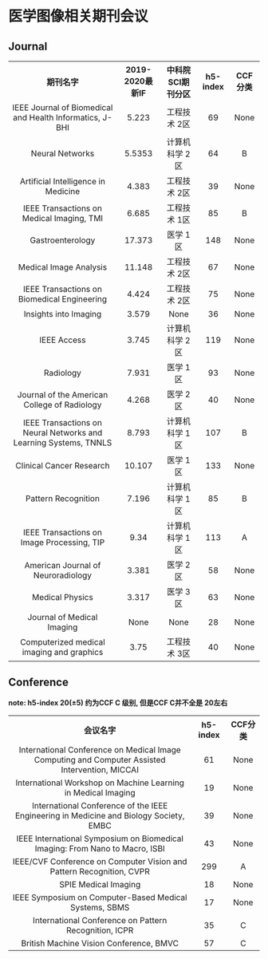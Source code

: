 
# 医学图像相关期刊会议


## Journal

<table>
    <tr align=center>
        <th>期刊名字</th>
        <th>2019-2020最新IF</th>
        <th>中科院SCI期刊分区</th>
        <th>h5-index</th>
        <th>CCF分类</th>
    </tr>
    <tr align=center>
        <td>IEEE Journal of Biomedical and Health Informatics, J-BHI</td>
        <td>5.223</td>
        <td>工程技术 2区</td>
        <td>69</td>
        <td>None</td>
    </tr>
    <tr align=center>
        <td>Neural Networks</td>
        <td>5.5353</td>
        <td>计算机科学 2区</td>
        <td>64</td>
        <td>B</td>
    </tr>
    <tr align=center>
        <td>Artificial Intelligence in Medicine</td>
        <td>4.383</td>
        <td>工程技术 2区</td>
        <td>39</td>
        <td>None</td>
    </tr>
    <tr align=center>
        <td>IEEE Transactions on Medical Imaging, TMI</td>
        <td>6.685</td>
        <td>工程技术 1区</td>
        <td>85</td>
        <td>B</td>
    </tr>
    <tr align=center>
        <td>Gastroenterology</td>
        <td>17.373</td>
        <td>医学 1区</td>
        <td>148</td>
        <td>None</td>
    </tr>
    <tr align=center>
        <td>Medical Image Analysis</td>
        <td>11.148</td>
        <td>工程技术 2区</td>
        <td>67</td>
        <td>None</td>
    </tr>
    <tr align=center>
        <td>IEEE Transactions on Biomedical Engineering</td>
        <td>4.424</td>
        <td>工程技术 2区</td>
        <td>75</td>
        <td>None</td>
    </tr>
    <tr align=center>
        <td>Insights into Imaging</td>
        <td>3.579</td>
        <td>None</td>
        <td>36</td>
        <td>None</td>
    </tr>
    <tr align=center>
        <td>IEEE Access</td>
        <td>3.745</td>
        <td>计算机科学 2区</td>
        <td>119</td>
        <td>None</td>
    </tr>
    <tr align=center>
        <td>Radiology</td>
        <td>7.931</td>
        <td>医学 1区</td>
        <td>93</td>
        <td>None</td>
    </tr>
    <tr align=center>
        <td>Journal of the American College of Radiology</td>
        <td>4.268</td>
        <td>医学 2区</td>
        <td>40</td>
        <td>None</td>
    </tr>
    <tr align=center>
        <td>IEEE Transactions on Neural Networks and Learning Systems, TNNLS</td>
        <td>8.793</td>
        <td>计算机科学 1区</td>
        <td>107</td>
        <td>B</td>
    </tr>
    <tr align=center>
        <td>Clinical Cancer Research</td>
        <td>10.107</td>
        <td>医学 1区</td>
        <td>133</td>
        <td>None</td>
    </tr>
    <tr align=center>
        <td>Pattern Recognition</td>
        <td>7.196</td>
        <td>计算机科学 1区</td>
        <td>85</td>
        <td>B</td>
    </tr>
    <tr align=center>
        <td>IEEE Transactions on Image Processing, TIP</td>
        <td>9.34</td>
        <td>计算机科学 1区</td>
        <td>113</td>
        <td>A</td>
    </tr>
    <tr align=center>
        <td>American Journal of Neuroradiology</td>
        <td>3.381</td>
        <td>医学 2区</td>
        <td>58</td>
        <td>None</td>
    </tr>
    <tr align=center>
        <td>Medical Physics</td>
        <td>3.317</td>
        <td>医学 3区</td>
        <td>63</td>
        <td>None</td>
    </tr>
    <tr align=center>
        <td>Journal of Medical Imaging</td>
        <td>None</td>
        <td>None</td>
        <td>28</td>
        <td>None</td>
    </tr>
    <tr align=center>
        <td>Computerized medical imaging and graphics</td>
        <td>3.75</td>
        <td>工程技术 3区</td>
        <td>40</td>
        <td>None</td>
    </tr>

</table>

## Conference

**note: h5-index 20(±5) 约为CCF C 级别, 但是CCF C并不全是 20左右**

<table>
    <tr align=center>
        <th>会议名字</th>
        <th>h5-index</th>
        <th>CCF分类</th>
    </tr>
    <tr align=center>
        <td>International Conference on Medical Image Computing and Computer Assisted Intervention, MICCAI</td>
        <td>61</td>
        <td>None</td>
    </tr>
    <tr align=center>
        <td>International Workshop on Machine Learning in Medical Imaging</td>
        <td>19</td>
        <td>None</td>
    </tr>
    <tr align=center>
        <td>International Conference of the IEEE Engineering in Medicine and Biology Society, EMBC</td>
        <td>39</td>
        <td>None</td>
    </tr>
    <tr align=center>
        <td>IEEE International Symposium on Biomedical Imaging: From Nano to Macro, ISBI</td>
        <td>43</td>
        <td>None</td>
    </tr>
    <tr align=center>
        <td>IEEE/CVF Conference on Computer Vision and Pattern Recognition, CVPR</td>
        <td>299</td>
        <td>A</td>
    </tr>
    <tr align=center>
        <td>SPIE Medical Imaging</td>
        <td>18</td>
        <td>None</td>
    </tr>
    <tr align=center>
        <td>IEEE Symposium on Computer-Based Medical Systems, SBMS</td>
        <td>17</td>
        <td>None</td>
    </tr>
    <tr align=center>
        <td>International Conference on Pattern Recognition, ICPR</td>
        <td>35</td>
        <td>C</td>
    </tr>
    <tr align=center>
        <td>British Machine Vision Conference, BMVC</td>
        <td>57</td>
        <td>C</td>
    </tr>
</table>

